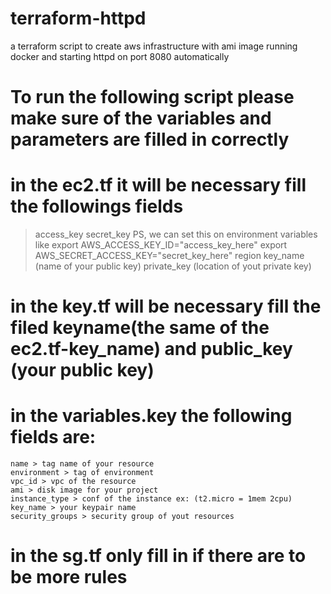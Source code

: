 # terraform-httpd
a terraform script to create aws infrastructure with ami image running docker and starting httpd on port 8080 automatically

# To run the following script please make sure of the variables and parameters are filled in correctly

# in the ec2.tf it will be necessary fill the followings fields
  > access_key
  > secret_key
      PS, we can set this on environment variables like
      export AWS_ACCESS_KEY_ID="access_key_here"
      export AWS_SECRET_ACCESS_KEY="secret_key_here"
  > region
  > key_name (name of your public key)
  > private_key (location of yout private key)
  
 # in the key.tf will be necessary fill the filed keyname(the same of the ec2.tf-key_name) and public_key (your public key)

# in the variables.key the following fields are:
    name > tag name of your resource
    environment > tag of environment
    vpc_id > vpc of the resource
    ami > disk image for your project
    instance_type > conf of the instance ex: (t2.micro = 1mem 2cpu)
    key_name > your keypair name
    security_groups > security group of yout resources
    
 # in the sg.tf only fill in if there are to be more rules
